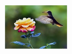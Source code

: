 ![](Images/flower-humming-bird-rose-flowers-animals-birds-nature-picture-(d)_5b05324b7a99050cec46d520.jpg)

